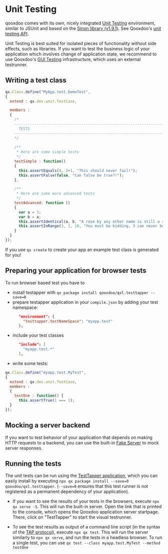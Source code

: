 # Unit Testing

qooxdoo comes with its own, nicely integrated [Unit Testing](https://en.wikipedia.org/wiki/Unit_testing)
environment, similar to JSUnit and based on the [Sinon library (v1.9.1)](https://sinonjs.org/releases/v1.17.7).
See Qooxdoo's [unit testing API](https://api.qooxdoo.org/#qx.dev.unit).

Unit Testing is best suited for isolated pieces of functionality without side effects, such as
libraries. If you want to test the business logic of your application which involves change of
application state, we recommend to use Qooxdoo's [GUI Testing](gui_testing.md) infrastructure, 
which uses an external testrunner.

## Writing a test class

```javascript
qx.Class.define("MyApp.test.DemoTest",
{
  extend : qx.dev.unit.TestCase,

  members :
  {
    /*
    ---------------------------------------------------------------------------
      TESTS
    ---------------------------------------------------------------------------
    */
  
    /**
     * Here are some simple tests
     */
    testSimple : function()
    {
      this.assertEquals(4, 3+1, "This should never fail!");
      this.assertFalse(false, "Can false be true?!");
    },

    /**
     * Here are some more advanced tests
     */
    testAdvanced: function () 
    {
      var a = 3;
      var b = a;
      this.assertIdentical(a, b, "A rose by any other name is still a rose");
      this.assertInRange(3, 1, 10, "You must be kidding, 3 can never be outside [1,10]!");
    }
  }
});
```

If you use `qx create` to create your app an example test class is generated for you!

## Preparing your application for browser tests
To run browser based test you have to

  - install testapper with `qx package install qooxdoo/qxl.testtapper --save=0`
  - prepare testapper application in your `compile.json` by adding your test namespace:
  
```json
      "environment": {
        "testtapper.testNameSpace": "myapp.test"
      },
```

   - include your test classes

```json
      "include": [
        "myapp.test.*"
      ],
```

   - write some tests:
   
```javascript
qx.Class.define("myapp.test.MyTest",
{
  extend : qx.dev.unit.TestCase,
  members :
  {
    testOne : function() {
      this.assertTrue(1 === 1);
  }
});
```

## Mocking a server backend
   
If you want to test behavior of your application that depends on making HTTP requests 
to a backend, you can use the built-in [Fake Server](fake_server.md) to mock server responses. 
 
## Running the tests

The unit tests can be run using the [TestTapper application](https://github.com/qooxdoo/qxl.testtapper/blob/master/README.md),
which you can easily install by executing `npx qx package install --save=0 qooxdoo/qxl.testtapper`.
(`--save=0` ensures that this test runner is not registered as a permanent dependency of your
application). 

 -  If you want to see the results of your tests in the browsers, execute `npx qx serve -S`. 
 This will run the built-in server. Open the link that is printed to the console, which opens
 the Qooxdoo application server startpage. There, click on "TestTapper" to start the visual testrunner.
 
 - To see the test results as output of a command line script (in the syntax of the 
 [TAP protocol](https://node-tap.org/tap-protocol/)), execute `npx qx test`. 
 This will run the server similarly to `npx qx serve`, and run the tests in a headless browser. 
 To run a single test, you can use `qx test --class myapp.test.MyTest --method testOne` 
